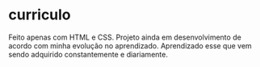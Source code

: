 # curriculo
Feito apenas com HTML e CSS.
Projeto ainda em desenvolvimento de acordo com 
minha evolução no aprendizado.
Aprendizado esse que vem sendo adquirido constantemente e diariamente. 

